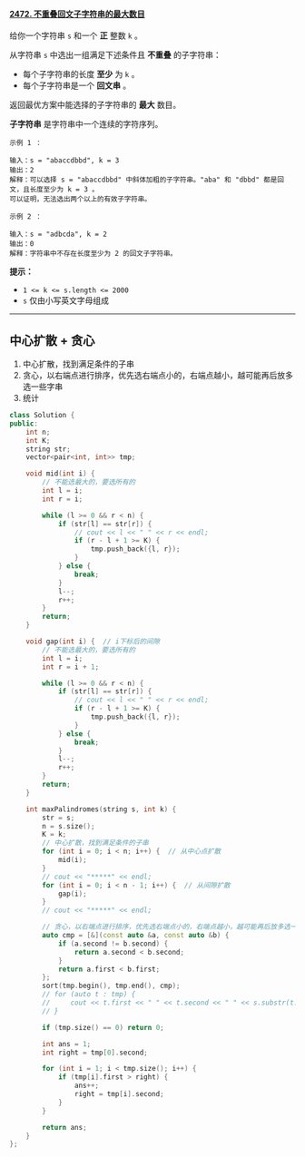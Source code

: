 #### [2472. 不重叠回文子字符串的最大数目](https://leetcode.cn/problems/maximum-number-of-non-overlapping-palindrome-substrings/)

给你一个字符串 `s` 和一个 **正** 整数 `k` 。

从字符串 `s` 中选出一组满足下述条件且 **不重叠** 的子字符串：

- 每个子字符串的长度 **至少** 为 `k` 。
- 每个子字符串是一个 **回文串** 。

返回最优方案中能选择的子字符串的 **最大** 数目。

**子字符串** 是字符串中一个连续的字符序列。

```
示例 1 ：

输入：s = "abaccdbbd", k = 3
输出：2
解释：可以选择 s = "abaccdbbd" 中斜体加粗的子字符串。"aba" 和 "dbbd" 都是回文，且长度至少为 k = 3 。
可以证明，无法选出两个以上的有效子字符串。

示例 2 ：

输入：s = "adbcda", k = 2
输出：0
解释：字符串中不存在长度至少为 2 的回文子字符串。
```

**提示：**

- `1 <= k <= s.length <= 2000`
- `s` 仅由小写英文字母组成



---

## 中心扩散 + 贪心

1. 中心扩散，找到满足条件的子串
2. 贪心，以右端点进行排序，优先选右端点小的，右端点越小，越可能再后放多选一些字串
3. 统计



```cpp
class Solution {
public:
    int n;
    int K;
    string str;
    vector<pair<int, int>> tmp;

    void mid(int i) {
        // 不能选最大的，要选所有的
        int l = i;
        int r = i;

        while (l >= 0 && r < n) {
            if (str[l] == str[r]) {
                // cout << l << " " << r << endl;
                if (r - l + 1 >= K) {
                    tmp.push_back({l, r});
                }
            } else {
                break;
            }
            l--;
            r++;
        }
        return;
    }

    void gap(int i) {  // i下标后的间隙
        // 不能选最大的，要选所有的
        int l = i;
        int r = i + 1;

        while (l >= 0 && r < n) {
            if (str[l] == str[r]) {
                // cout << l << " " << r << endl;
                if (r - l + 1 >= K) {
                    tmp.push_back({l, r});
                }
            } else {
                break;
            }
            l--;
            r++;
        }
        return;
    }

    int maxPalindromes(string s, int k) {
        str = s;
        n = s.size();
        K = k;
        // 中心扩散，找到满足条件的子串
        for (int i = 0; i < n; i++) {  // 从中心点扩散
            mid(i);
        }
        // cout << "*****" << endl;
        for (int i = 0; i < n - 1; i++) {  // 从间隙扩散
            gap(i);
        }
        // cout << "*****" << endl;

        // 贪心，以右端点进行排序，优先选右端点小的，右端点越小，越可能再后放多选一些字串
        auto cmp = [&](const auto &a, const auto &b) {
            if (a.second != b.second) {
                return a.second < b.second;
            }
            return a.first < b.first;
        };
        sort(tmp.begin(), tmp.end(), cmp);
        // for (auto t : tmp) {
        //     cout << t.first << " " << t.second << " " << s.substr(t.first, t.second - t.first + 1) << endl;
        // }

        if (tmp.size() == 0) return 0;

        int ans = 1;
        int right = tmp[0].second;

        for (int i = 1; i < tmp.size(); i++) {
            if (tmp[i].first > right) {
                ans++;
                right = tmp[i].second;
            }
        }

        return ans;
    }
};
```